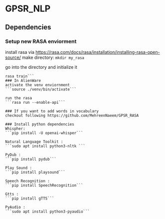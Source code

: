 # GPSR_NLP

## Dependencies
### Setup new RASA enviorment 
install rasa via https://rasa.com/docs/rasa/installation/installing-rasa-open-source/
make directory: 
```mkdir my_rasa```

go into the directory and initialize it

```rasa init
rasa train```
### In AlienWare
activate the venv enviornment
```source ./venv/bin/activate```

run the rasa
```rasa run --enable-api```

### If you want to add words in vocabulary
checkout following https://github.com/MehreenNaeem/GPSR_RASA

### Install python dependencies
Whispher:
```pip install -U openai-whisper```

Natural Language Toolkit :
```sudo apt install python3-nltk ```

PyDub :
```pip install pydub```

Play Sound :
```pip install playsound```

Speech Recognition :
```pip install SpeechRecognition```

Gtts :
```pip install gTTS```

PyAudio :
```sudo apt install python3-pyaudio```

